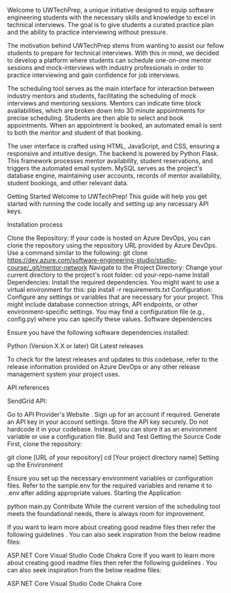 Welcome to UWTechPrep, a unique initiative designed to equip software engineering students with the necessary skills and knowledge to excel in technical interviews. The goal is to give students a curated practice plan and the ability to practice interviewing without pressure.

The motivation behind UWTechPrep stems from wanting to assist our fellow students to prepare for technical interviews. With this in mind, we decided to develop a platform where students can schedule one-on-one mentor sessions and mock-interviews with industry professionals in order to practice interviewing and gain confidence for job interviews.

The scheduling tool serves as the main interface for interaction between industry mentors and students, facilitating the scheduling of mock interviews and mentoring sessions. Mentors can indicate time block availabilities, which are broken down into 30 minute appointments for precise scheduling. Students are then able to select and book appointments. When an appointment is booked, an automated email is sent to both the mentor and student of that booking.

The user interface is crafted using HTML, JavaScript, and CSS, ensuring a responsive and intuitive design. The backend is powered by Python Flask. This framework processes mentor availability, student reservations, and triggers the automated email system. MySQL serves as the project's database engine, maintaining user accounts, records of mentor availability, student bookings, and other relevant data.

Getting Started
Welcome to UWTechPrep! This guide will help you get started with running the code locally and setting up any necessary API keys.

Installation process

Clone the Repository: If your code is hosted on Azure DevOps, you can clone the repository using the repository URL provided by Azure DevOps. Use a command similar to the following:
git clone https://dev.azure.com/software-engineering-studio/studio-course/_git/mentor-network
Navigate to the Project Directory: Change your current directory to the project's root folder:
cd your-repo-name
Install Dependencies: Install the required dependencies. You might want to use a virtual environment for this:
pip install -r requirements.txt
Configuration: Configure any settings or variables that are necessary for your project. This might include database connection strings, API endpoints, or other environment-specific settings. You may find a configuration file (e.g., config.py) where you can specify these values.
Software dependencies

Ensure you have the following software dependencies installed:

Python  (Version X.X or later)
Git 
Latest releases

To check for the latest releases and updates to this codebase, refer to the release information provided on Azure DevOps or any other release management system your project uses.

API references

SendGrid API:

Go to API Provider's Website .
Sign up for an account if required.
Generate an API key in your account settings.
Store the API key securely. Do not hardcode it in your codebase. Instead, you can store it as an environment variable or use a configuration file.
Build and Test
Getting the Source Code First, clone the repository:

git clone [URL of your repository]
cd [Your project directory name]
Setting up the Environment

Ensure you set up the necessary environment variables or configuration files. 
Refer to the sample.env for the required variables and rename it to .env after adding appropriate values.
Starting the Application

python main.py
Contribute
While the current version of the scheduling tool meets the foundational needs, there is always room for improvement.

If you want to learn more about creating good readme files then refer the following guidelines . You can also seek inspiration from the below readme files:

ASP.NET Core 
Visual Studio Code 
Chakra Core 
If you want to learn more about creating good readme files then refer the following guidelines . You can also seek inspiration from the below readme files:

ASP.NET Core 
Visual Studio Code 
Chakra Core 
